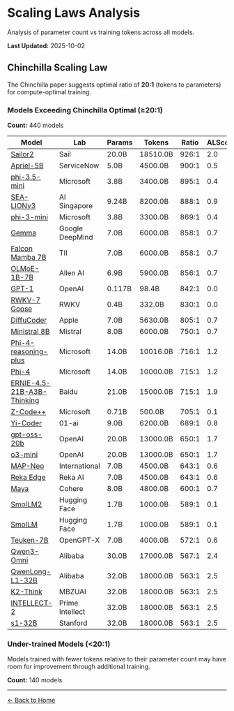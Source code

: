 # Scaling Laws Analysis

Analysis of parameter count vs training tokens across all models.

**Last Updated:** 2025-10-02

## Chinchilla Scaling Law

The Chinchilla paper suggests optimal ratio of **20:1** (tokens to parameters) for compute-optimal training.

### Models Exceeding Chinchilla Optimal (≥20:1)

**Count:** 440 models

| Model | Lab | Params | Tokens | Ratio | ALScore |
|-------|-----|--------|--------|-------|----------|
| [Sailor2](../models/sail/sailor2.md) | Sail | 20.0B | 18510.0B | 926:1 | 2.0 |
| [Apriel-5B](../models/servicenow/apriel-5b.md) | ServiceNow | 5.0B | 4500.0B | 900:1 | 0.5 |
| [phi-3.5-mini](../models/microsoft/phi-35-mini.md) | Microsoft | 3.8B | 3400.0B | 895:1 | 0.4 |
| [SEA-LIONv3](../models/ai-singapore/sea-lionv3.md) | AI Singapore | 9.24B | 8200.0B | 888:1 | 0.9 |
| [phi-3-mini](../models/microsoft/phi-3-mini.md) | Microsoft | 3.8B | 3300.0B | 869:1 | 0.4 |
| [Gemma](../models/google-deepmind/gemma.md) | Google DeepMind | 7.0B | 6000.0B | 858:1 | 0.7 |
| [Falcon Mamba 7B](../models/tii/falcon-mamba-7b.md) | TII | 7.0B | 6000.0B | 858:1 | 0.7 |
| [OLMoE-1B-7B](../models/allen-ai/olmoe-1b-7b.md) | Allen AI | 6.9B | 5900.0B | 856:1 | 0.7 |
| [GPT-1](../models/openai/gpt-1.md) | OpenAI | 0.117B | 98.4B | 842:1 | 0.0 |
| [RWKV-7 Goose](../models/rwkv/rwkv-7-goose.md) | RWKV | 0.4B | 332.0B | 830:1 | 0.0 |
| [DiffuCoder](../models/apple/diffucoder.md) | Apple | 7.0B | 5630.0B | 805:1 | 0.7 |
| [Ministral 8B](../models/mistral/ministral-8b.md) | Mistral | 8.0B | 6000.0B | 750:1 | 0.7 |
| [Phi-4-reasoning-plus](../models/microsoft/phi-4-reasoning-plus.md) | Microsoft | 14.0B | 10016.0B | 716:1 | 1.2 |
| [Phi-4](../models/microsoft/phi-4.md) | Microsoft | 14.0B | 10000.0B | 715:1 | 1.2 |
| [ERNIE-4.5-21B-A3B-Thinking](../models/baidu/ernie-45-21b-a3b-thinking.md) | Baidu | 21.0B | 15000.0B | 715:1 | 1.9 |
| [Z-Code++](../models/microsoft/z-code.md) | Microsoft | 0.71B | 500.0B | 705:1 | 0.1 |
| [Yi-Coder](../models/01-ai/yi-coder.md) | 01-ai | 9.0B | 6200.0B | 689:1 | 0.8 |
| [gpt-oss-20b](../models/openai/gpt-oss-20b.md) | OpenAI | 20.0B | 13000.0B | 650:1 | 1.7 |
| [o3-mini](../models/openai/o3-mini.md) | OpenAI | 20.0B | 13000.0B | 650:1 | 1.7 |
| [MAP-Neo](../models/international/map-neo.md) | International | 7.0B | 4500.0B | 643:1 | 0.6 |
| [Reka Edge](../models/reka-ai/reka-edge.md) | Reka AI | 7.0B | 4500.0B | 643:1 | 0.6 |
| [Maya](../models/cohere/maya.md) | Cohere | 8.0B | 4800.0B | 600:1 | 0.7 |
| [SmolLM2](../models/hugging-face/smollm2.md) | Hugging Face | 1.7B | 1000.0B | 589:1 | 0.1 |
| [SmolLM](../models/hugging-face/smollm.md) | Hugging Face | 1.7B | 1000.0B | 589:1 | 0.1 |
| [Teuken-7B](../models/opengpt-x/teuken-7b.md) | OpenGPT-X | 7.0B | 4000.0B | 572:1 | 0.6 |
| [Qwen3-Omni](../models/alibaba/qwen3-omni.md) | Alibaba | 30.0B | 17000.0B | 567:1 | 2.4 |
| [QwenLong-L1-32B](../models/alibaba/qwenlong-l1-32b.md) | Alibaba | 32.0B | 18000.0B | 563:1 | 2.5 |
| [K2-Think](../models/mbzuai/k2-think.md) | MBZUAI | 32.0B | 18000.0B | 563:1 | 2.5 |
| [INTELLECT-2](../models/prime-intellect/intellect-2.md) | Prime Intellect | 32.0B | 18000.0B | 563:1 | 2.5 |
| [s1-32B](../models/stanford/s1-32b.md) | Stanford | 32.0B | 18000.0B | 563:1 | 2.5 |


### Under-trained Models (<20:1)

Models trained with fewer tokens relative to their parameter count may have room for improvement through additional training.

**Count:** 140 models


---

[← Back to Home](../README.md)
